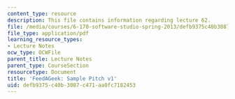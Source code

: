 ```yaml
---
content_type: resource
description: This file contains information regarding lecture 62.
file: /media/courses/6-170-software-studio-spring-2013/defb9375c40b3087c471aa0fc7182453_MIT6_170S13_62-takeout1.pdf
file_type: application/pdf
learning_resource_types:
- Lecture Notes
ocw_type: OCWFile
parent_title: Lecture Notes
parent_type: CourseSection
resourcetype: Document
title: 'FeedAGeek: Sample Pitch v1'
uid: defb9375-c40b-3087-c471-aa0fc7182453
---
```

